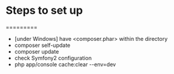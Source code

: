 # Steps to set up
=========

- [under Windows] have <composer.phar> within the directory
- composer self-update
- composer update
- check Symfony2 configuration
- php app/console cache:clear --env=dev